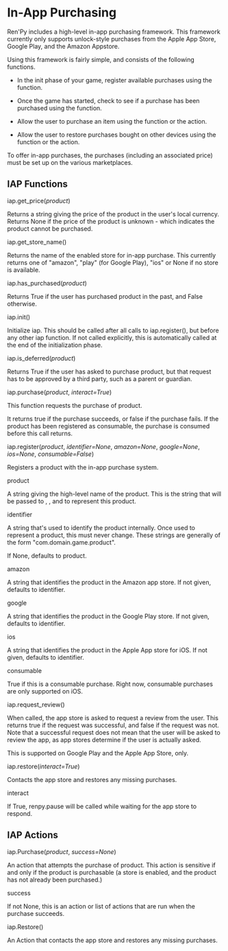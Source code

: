 # In-App Purchasing

Ren'Py includes a high-level in-app purchasing framework. This framework currently only supports unlock-style purchases from the Apple App Store, Google Play, and the Amazon Appstore.

Using this framework is fairly simple, and consists of the following functions.

*   In the init phase of your game, register available purchases using the  function.
    
*   Once the game has started, check to see if a purchase has been purchased using the  function.
    
*   Allow the user to purchase an item using the  function or the  action.
    
*   Allow the user to restore purchases bought on other devices using the  function or the  action.
    

To offer in-app purchases, the purchases (including an associated price) must be set up on the various marketplaces.

## IAP Functions

iap.get\_price(_product_)

Returns a string giving the price of the product in the user's local currency. Returns None if the price of the product is unknown - which indicates the product cannot be purchased.

iap.get\_store\_name()

Returns the name of the enabled store for in-app purchase. This currently returns one of "amazon", "play" (for Google Play), "ios" or None if no store is available.

iap.has\_purchased(_product_)

Returns True if the user has purchased product in the past, and False otherwise.

iap.init()

Initialize iap. This should be called after all calls to iap.register(), but before any other iap function. If not called explicitly, this is automatically called at the end of the initialization phase.

iap.is\_deferred(_product_)

Returns True if the user has asked to purchase product, but that request has to be approved by a third party, such as a parent or guardian.

iap.purchase(_product_, _interact\=True_)

This function requests the purchase of product.

It returns true if the purchase succeeds, or false if the purchase fails. If the product has been registered as consumable, the purchase is consumed before this call returns.

iap.register(_product_, _identifier\=None_, _amazon\=None_, _google\=None_, _ios\=None_, _consumable\=False_)

Registers a product with the in-app purchase system.

product

A string giving the high-level name of the product. This is the string that will be passed to , , and  to represent this product.

identifier

A string that's used to identify the product internally. Once used to represent a product, this must never change. These strings are generally of the form "com.domain.game.product".

If None, defaults to product.

amazon

A string that identifies the product in the Amazon app store. If not given, defaults to identifier.

google

A string that identifies the product in the Google Play store. If not given, defaults to identifier.

ios

A string that identifies the product in the Apple App store for iOS. If not given, defaults to identifier.

consumable

True if this is a consumable purchase. Right now, consumable purchases are only supported on iOS.

iap.request\_review()

When called, the app store is asked to request a review from the user. This returns true if the request was successful, and false if the request was not. Note that a successful request does not mean that the user will be asked to review the app, as app stores determine if the user is actually asked.

This is supported on Google Play and the Apple App Store, only.

iap.restore(_interact\=True_)

Contacts the app store and restores any missing purchases.

interact

If True, renpy.pause will be called while waiting for the app store to respond.

## IAP Actions

iap.Purchase(_product_, _success\=None_)

An action that attempts the purchase of product. This action is sensitive if and only if the product is purchasable (a store is enabled, and the product has not already been purchased.)

success

If not None, this is an action or list of actions that are run when the purchase succeeds.

iap.Restore()

An Action that contacts the app store and restores any missing purchases.

